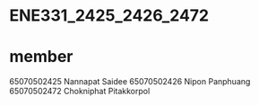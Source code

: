 # ENE331_2425_2426_2472

# member
65070502425 Nannapat Saidee 
65070502426 Nipon Panphuang
65070502472 Chokniphat Pitakkorpol
